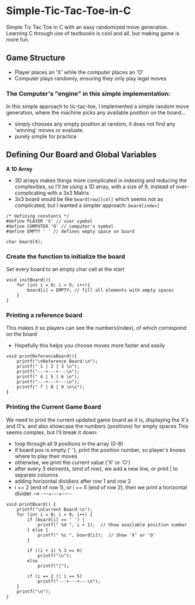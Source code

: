 # Simple-Tic-Tac-Toe-in-C
Simple Tic Tac Toe in C with an easy randomized move generation. Learning C through use of textbooks is cool and all, but making game is more fun.

## Game Structure
- Player places an 'X' while the computer places an 'O'
- Computer plays randomly, ensuring they only play legal moves


### The Computer's "engine" in this simple implementation:
In this simple approach to tic-tac-toe, I implemented a simple random move generation, where the machine picks any available position on the board...
- simply chooses any empty position at random, it does not find any 'winning' moves or evaluate.
- purely simple for practice

## Defining Our Board and Global Variables
**A 1D Array**
- 3D arrays makes things more complicated in indexing and reducing the complexities, so I'll be using a 1D array, with a size of 9, instead of over-complicating with a 3x3 Matrix.
- 3x3 board would be like `board[row][col]` which seems not as complicated, but I wanted a simpler approach: `board[index]`

```
/* defining constants */
#define PLAYER 'X' // user symbol
#define COMPUTER 'O' // computer's symbol
#define EMPTY ' ' // defines empty space on board

char board[9]; 
```

### Create the function to initialize the board
Set every board to an empty char cell at the start
```
void initBoard(){
	for (int i = 0; i < 9; i++){
		board[i] = EMPTY; // fill all elements with empty spaces
	}
}
```

### Printing a reference board
This makes it so players can see the numbers(index), of which correspond on the board
- Hopefully this helps you choose moves more faster and easily
```
void printReferenceBoard(){
	printf("\nReference Board:\n");
    printf(" 1 | 2 | 3 \n");
    printf("---+---+---\n");
    printf(" 4 | 5 | 6 \n");
    printf("---+---+---\n");
    printf(" 7 | 8 | 9 \n\n");
}
```

### Printing the Current Game Board
We need to print the current updated game board as it is, displaying the X's and O's, and also showcase the numbers (positions) for empty spaces
This seems complex, but I'll break it down:
- loop through all 9 positions in the array (0-8)
- if board pos is empty (' '), print the position number, so player's knows where to play their moves
- otherwise, we print the current value ('X' or 'O')
- after every 3 elements, (end of row), we add a new line, or print | to separate columns
- adding horizontal dividiers after row 1 and row 2
- i == 2 (end of row 1), or i == 5 (end of row 2), then we print a horizontal divider --> ---+---+----


```
void printBoard() {
    printf("\nCurrent Board:\n");
    for (int i = 0; i < 9; i++) {
        if (board[i] == ' ') {
            printf(" %d ", i + 1);  // Show available position number
        } else {
            printf(" %c ", board[i]);  // Show 'X' or 'O'
        }
        
        if ((i + 1) % 3 == 0)
            printf("\n");
        else
            printf("|");
        
        if (i == 2 || i == 5)
            printf("---+---+---\n");
    }
    printf("\n");
}
```
